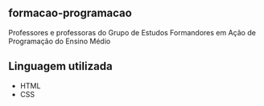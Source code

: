 ## formacao-programacao

Professores e professoras do Grupo de Estudos Formandores em Ação de Programação do Ensino Médio

## Linguagem utilizada

- HTML
- CSS
